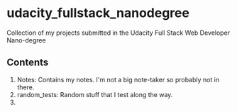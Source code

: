 # udacity_fullstack_nanodegree
Collection of my projects submitted in the Udacity Full Stack Web Developer Nano-degree


## Contents
1. Notes: Contains my notes. I'm not a big note-taker so probably not
in there.
2. random_tests: Random stuff that I test along the way.
3.